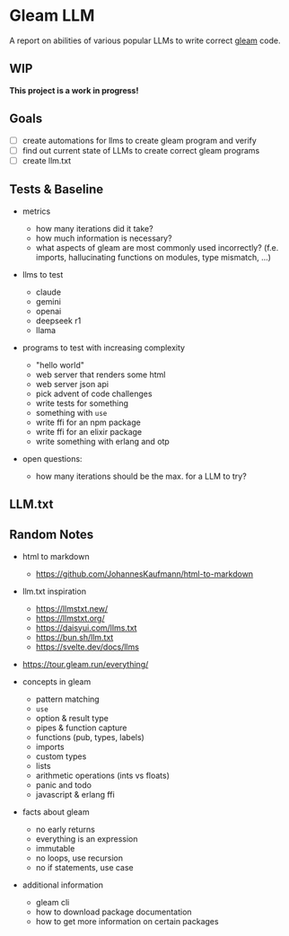 # Gleam LLM

A report on abilities of various popular LLMs to write correct [gleam](https://gleam.run/) code.

## WIP

**This project is a work in progress!**

## Goals

- [ ] create automations for llms to create gleam program and verify
- [ ] find out current state of LLMs to create correct gleam programs
- [ ] create llm.txt

## Tests & Baseline

- metrics
  - how many iterations did it take?
  - how much information is necessary?
  - what aspects of gleam are most commonly used incorrectly?
    (f.e. imports, hallucinating functions on modules, type mismatch, ...)

- llms to test
  - claude
  - gemini
  - openai
  - deepseek r1
  - llama

- programs to test with increasing complexity
  - "hello world"
  - web server that renders some html
  - web server json api
  - pick advent of code challenges
  - write tests for something
  - something with `use`
  - write ffi for an npm package
  - write ffi for an elixir package
  - write something with erlang and otp

- open questions:
  - how many iterations should be the max. for a LLM to try?

## LLM.txt

## Random Notes

- html to markdown
  - https://github.com/JohannesKaufmann/html-to-markdown

- llm.txt inspiration
  - https://llmstxt.new/
  - https://llmstxt.org/
  - https://daisyui.com/llms.txt
  - https://bun.sh/llm.txt
  - https://svelte.dev/docs/llms

- https://tour.gleam.run/everything/
- concepts in gleam
  - pattern matching
  - `use`
  - option & result type
  - pipes & function capture
  - functions (pub, types, labels)
  - imports
  - custom types
  - lists
  - arithmetic operations (ints vs floats)
  - panic and todo
  - javascript & erlang ffi
- facts about gleam
  - no early returns
  - everything is an expression
  - immutable
  - no loops, use recursion
  - no if statements, use case
- additional information
  - gleam cli
  - how to download package documentation
  - how to get more information on certain packages
